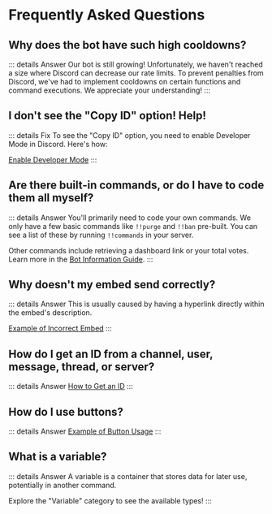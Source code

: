 # Frequently Asked Questions

## Why does the bot have such high cooldowns?

::: details Answer
Our bot is still growing! Unfortunately, we haven't reached a size where Discord can decrease our rate limits. To prevent penalties from Discord, we've had to implement cooldowns on certain functions and command executions. We appreciate your understanding!
:::

## I don't see the "Copy ID" option! Help!

::: details Fix
To see the "Copy ID" option, you need to enable Developer Mode in Discord. Here's how:

[Enable Developer Mode](https://media.discordapp.net/attachments/772051120368910371/882629065314566144/get_id.gif)
:::

## Are there built-in commands, or do I have to code them all myself?

::: details Answer
You'll primarily need to code your own commands. We only have a few basic commands like `!!purge` and `!!ban` pre-built. You can see a list of these by running `!!commands` in your server.

Other commands include retrieving a dashboard link or your total votes. Learn more in the [Bot Information Guide](../Guide/botInfo.md).
:::

## Why doesn't my embed send correctly?

::: details Answer
This is usually caused by having a hyperlink directly within the embed's description.

[Example of Incorrect Embed](https://media.discordapp.net/attachments/772051120368910371/883355096308654080/url_in_description_embed.gif)
:::

## How do I get an ID from a channel, user, message, thread, or server?

::: details Answer
[How to Get an ID](https://media.discordapp.net/attachments/772051120368910371/882629065314566144/get_id.gif)
:::

## How do I use buttons?

::: details Answer
[Example of Button Usage](https://cdn.discordapp.com/attachments/772051120368910371/880527140817367070/first-button.gif)
:::

## What is a variable?

::: details Answer
A variable is a container that stores data for later use, potentially in another command.

Explore the "Variable" category to see the available types!
:::